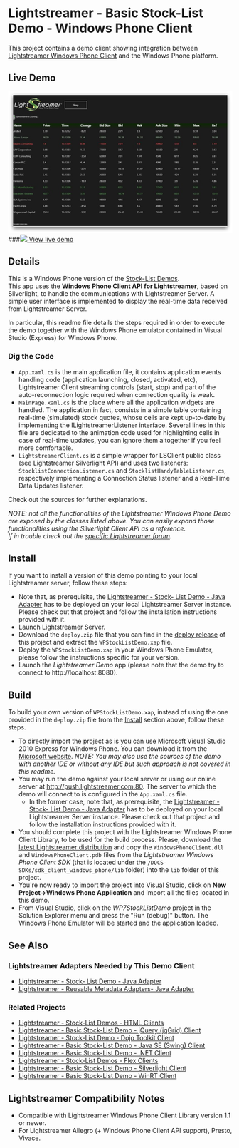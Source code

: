 # Lightstreamer - Basic Stock-List Demo - Windows Phone Client

<!-- START DESCRIPTION lightstreamer-example-stocklist-client-winphone -->

This project contains a demo client showing integration between [Lightstreamer Windows Phone Client](http://www.lightstreamer.com/docs/client_windowsphone_api/frames.html) and the Windows Phone platform.

## Live Demo

[![screenshot](screen_wp_large.png)](zune://navigate?phoneAppID=2cf8750d-ab7f-e011-986b-78e7d1fa76f8)<br>
###[![](http://demos.lightstreamer.com/site/img/play.png) View live demo](zune://navigate?phoneAppID=2cf8750d-ab7f-e011-986b-78e7d1fa76f8)<br>

## Details

This is a Windows Phone version of the [Stock-List Demos](https://github.com/Weswit/Lightstreamer-example-Stocklist-client-javascript).<br>
This app uses the <b>Windows Phone Client API for Lightstreamer</b>, based on Silverlight, to handle the communications with Lightstreamer Server. A simple user interface is implemented to display the real-time data received from Lightstreamer Server.

In particular, this readme file details the steps required in order to execute the demo together with the Windows Phone emulator contained in Visual Studio (Express) for Windows Phone.

### Dig the Code

* `App.xaml.cs` is the main application file, it contains application events handling code (application launching, closed, activated, etc), Lightstreamer Client streaming controls (start, stop) and part of the auto-reconnection logic required when connection quality is weak.
* `MainPage.xaml.cs` is the place where all the application widgets are handled. The application in fact, consists in a simple table containing real-time (simulated) stock quotes, whose cells are kept up-to-date by implementing the ILightstreamerListener interface.
  Several lines in this file are dedicated to the animation code used for highlighting cells in case of real-time updates, you can ignore them altogether if you feel more comfortable.
* `LightstreamerClient.cs` is a simple wrapper for LSClient public class (see Lightstreamer Silverlight API) and uses two listeners: `StocklistConnectionListener.cs` and `StocklistHandyTableListener.cs`, respectively implementing a Connection Status listener and a Real-Time Data Updates listener.

Check out the sources for further explanations.<br>
  
<i>NOTE: not all the functionalities of the Lightstreamer Windows Phone Demo are exposed by the classes listed above. You can easily expand those functionalities using the Silverlight Client API as a reference.<br>
If in trouble check out the [specific Lightstreamer forum](http://forums.lightstreamer.com/forumdisplay.php?34-Windows-Phone-Client-API).</i>

<!-- END DESCRIPTION lightstreamer-example-stocklist-client-winphone -->

## Install

If you want to install a version of this demo pointing to your local Lightstreamer server, follow these steps:

* Note that, as prerequisite, the [Lightstreamer - Stock- List Demo - Java Adapter](https://github.com/Weswit/Lightstreamer-example-Stocklist-adapter-java) has to be deployed on your local Lightstreamer Server instance. Please check out that project and follow the installation instructions provided with it.
* Launch Lightstreamer Server.
* Download the `deploy.zip` file that you can find in the [deploy release](https://github.com/Weswit/Lightstreamer-example-StockList-client-winphone/releases) of this project and extract the `WPStockListDemo.xap` file.
* Deploy the `WPStockListDemo.xap` in your Windows Phone Emulator, please follow the instructions specific for your version.
* Launch the *Lightstreamer Demo* app (please note that the demo try to connect to http://localhost:8080).

## Build

To build your own version of `WPStockListDemo.xap`, instead of using the one provided in the `deploy.zip` file from the [Install](https://github.com/Weswit/Lightstreamer-example-StockList-client-winphone#install) section above, follow these steps.

* To directly import the project as is you can use Microsoft Visual Studio 2010 Express for Windows Phone. You can download it from the [Microsoft website](http://www.microsoft.com/express/Phone/). <i>NOTE: You may also use the sources of the demo with another IDE or without any IDE but such approach is not covered in this readme.</i>
* You may run the demo against your local server or using our online server at http://push.lightstreamer.com:80. The server to which the demo will connect to is configured in the `App.xaml.cs` file.
  * In the former case, note that, as prerequisite, the [Lightstreamer - Stock- List Demo - Java Adapter](https://github.com/Weswit/Lightstreamer-example-Stocklist-adapter-java) has to be deployed on your local Lightstreamer Server instance. Please check out that project and follow the installation instructions provided with it.
* You should complete this project with the Lightstreamer Windows Phone Client Library, to be used for the build process. Please, download the [latest Lightstreamer distribution](http://www.lightstreamer.com/download/) and copy the `WindowsPhoneClient.dll` and `WindowsPhoneClient.pdb` files from the *Lightstreamer Windows Phone Client SDK* (that is located under the `/DOCS-SDKs/sdk_client_windows_phone/lib` folder) into the `lib` folder of this project.
* You're now ready to import the project into Visual Studio, click on <b>New Project->Windows Phone Application</b> and import all the files located in this demo.
* From Visual Studio, click on the *WP7StockListDemo* project in the Solution Explorer menu and press the "Run (debug)" button. The Windows Phone Emulator will be started and the application loaded.

## See Also

### Lightstreamer Adapters Needed by This Demo Client

<!-- START RELATED_ENTRIES -->
* [Lightstreamer - Stock- List Demo - Java Adapter](https://github.com/Weswit/Lightstreamer-example-Stocklist-adapter-java)
* [Lightstreamer - Reusable Metadata Adapters- Java Adapter](https://github.com/Weswit/Lightstreamer-example-ReusableMetadata-adapter-java)

<!-- END RELATED_ENTRIES -->
### Related Projects ##

* [Lightstreamer - Stock-List Demos - HTML Clients](https://github.com/Weswit/Lightstreamer-example-Stocklist-client-javascript)
* [Lightstreamer - Basic Stock-List Demo - jQuery (jqGrid) Client](https://github.com/Weswit/Lightstreamer-example-StockList-client-jquery)
* [Lightstreamer - Stock-List Demo - Dojo Toolkit Client](https://github.com/Weswit/Lightstreamer-example-StockList-client-dojo)
* [Lightstreamer - Basic Stock-List Demo - Java SE (Swing) Client](https://github.com/Weswit/Lightstreamer-example-StockList-client-java)
* [Lightstreamer - Basic Stock-List Demo - .NET Client](https://github.com/Weswit/Lightstreamer-example-StockList-client-dotnet)
* [Lightstreamer - Stock-List Demos - Flex Clients](https://github.com/Weswit/Lightstreamer-example-StockList-client-flex)
* [Lightstreamer - Basic Stock-List Demo - Silverlight Client](https://github.com/Weswit/Lightstreamer-example-StockList-client-silverlight)
* [Lightstreamer - Basic Stock-List Demo - WinRT Client](https://github.com/Weswit/Lightstreamer-example-StockList-client-winrt)

## Lightstreamer Compatibility Notes

- Compatible with Lightstreamer Windows Phone Client Library version 1.1 or newer.
- For Lightstreamer Allegro (+ Windows Phone Client API support), Presto, Vivace.
